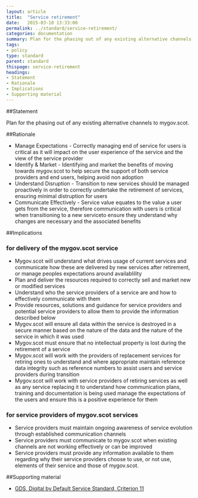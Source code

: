 ```yaml
---
layout: article
title:  "Service retirement"
date:   2015-03-10 13:33:00
permalink: ../standard/service-retirement/ 
categories: documentation
summary: Plan for the phasing out of any existing alternative channels to mygov.scot.
tags: 
- policy
type: standard
parent: standard
thispage: service-retirement
headings:
- Statement
- Rationale
- Implications
- Supporting material
---
```


##Statement

Plan for the phasing out of any existing alternative channels to mygov.scot.

##Rationale

* Manage Expectations - Correctly managing end of service for users is critical as it will impact on the user experience of the service and the view of the service provider
* Identify & Market - Identifying and market the benefits of moving towards mygov.scot to help secure the support of both service providers and end users, helping avoid non adoption
* Understand Disruption - Transition to new services should be managed proactively in order to correctly undertake the retirement of services, ensuring minimal distruption for users
* Communicate Effectively - Service value equates to the value a user gets from the service, therefore communication with users is critical when transitioning to a new serviceto ensure they understand why changes are necessary and the associated benefits

##Implications

### for delivery of the mygov.scot service

* Mygov.scot will understand what drives usage of current services and communicate how these are delivered by new services after retirement, or manage peoples expectations around availablility
* Plan and deliver the resources required to correctly sell and market new or modified services
* Understand who the service providers of a service are and how to effectively communicate with them 
* Provide resources, solutions and guidance for service providers and potential service providers to allow them to provide the information described below
* Mygov.scot will ensure all data within the service is destroyed in a secure manner based on the nature of the data and the nature of the service in which it was used
* Mygov.scot must ensure that no intellectual property is lost during the retirement of a service
* Mygov.scot will work with the providers of replacement services for retiring ones to understand and where appropriate maintain reference data integrity such as reference numbers to assist users and service providers during transition
* Mygov.scot will work with service providers of retiring services as well as any service replacing it to understand how communication plans, training and documentation is being used manage the expectations of the users and ensure this is a positive experience for them

### for service providers of mygov.scot services

* Service providers must maintain ongoing awareness of service evolution through established communication channels
* Service providers must communicate to mygov.scot when existing channels are not working effectively or can be improved
* Service providers must provide any information available to them regarding why their service providers choose to use, or not use, elements of their service and those of mygov.scot.

##Supporting material

- [GDS, Digital by Default Service Standard, Criterion 11](https://www.gov.uk/service-manual/digital-by-default#criterion-11)
